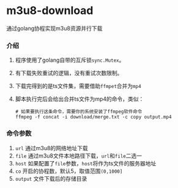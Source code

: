 # m3u8-download

通过golang协程实现m3u8资源并行下载

### 介绍

1. 程序使用了golang自带的互斥锁`sync.Mutex`。
2. 有下载失败重试的逻辑，没有重试次数限制。
3. 下载完得到的是ts文件集，需要借助`ffmpet`合并为`mp4`
4. 脚本执行完后会给出合并ts文件为mp4的命令，类似：

    ```shell
    # 如果要执行这条命令，需要你的系统安装了ffmpeg软件命令
    ffmpeg -f concat -i download/merge.txt -c copy output.mp4
    ```

### 命令参数

1. `url` 通过m3u8的网络地址下载
2. `file` 通过m3u8文件本地路径下载，`url`和`file`二选一
3. `host` 如果配置了`file`参数，`host`将作为ts文件的服务器地址
4. `co` 开启的协程数，默认5，取值范围`(0,1000]`
5. `output` 文件下载后的存储目录